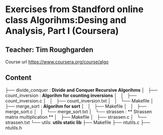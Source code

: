 Exercises from Standford online class Algorihms:Desing and Analysis, Part I (Coursera)
======================================================================================

Teacher: Tim Roughgarden
------------------------

Course url https://www.coursera.org/course/algo

Content
-------

├── divide_conquer : **Divide and Conquer Recursive Algorihms**
│   ├── count_inversion : **Algorihm for counting inversions**
│   │   ├── count_inversion.c
│   │   ├── count_inversion.txt
│   │   └── Makefile
│   ├── merge_sort : **Algorihm for sort**
│   │   ├── Makefile
│   │   ├── merge_sort.c
│   │   └── merge_sort.txt
│   └── strassen : ** Strassen matrix multiplication **
│       ├── Makefile
│       ├── strassen.c
│       └── strassen.txt
└── utils: **utils static lib**
    ├── Makefile
    ├── ntutils.c
    ├── ntutils.h

